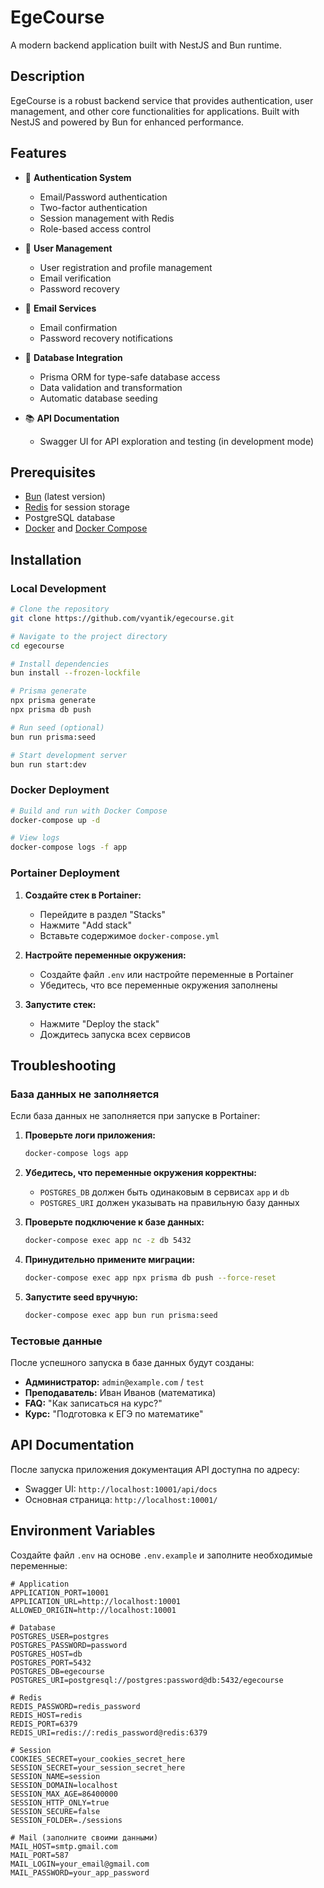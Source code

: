 # EgeCourse

A modern backend application built with NestJS and Bun runtime.

## Description

EgeCourse is a robust backend service that provides authentication, user management, and other core functionalities for applications. Built with NestJS and powered by Bun for enhanced performance.

## Features

- 🔐 **Authentication System**

    - Email/Password authentication
    - Two-factor authentication
    - Session management with Redis
    - Role-based access control

- 👤 **User Management**

    - User registration and profile management
    - Email verification
    - Password recovery

- 📧 **Email Services**

    - Email confirmation
    - Password recovery notifications

- 🔄 **Database Integration**

    - Prisma ORM for type-safe database access
    - Data validation and transformation
    - Automatic database seeding

- 📚 **API Documentation**
    - Swagger UI for API exploration and testing (in development mode)

## Prerequisites

- [Bun](https://bun.sh/) (latest version)
- [Redis](https://redis.io/) for session storage
- PostgreSQL database
- [Docker](https://docker.com/) and [Docker Compose](https://docs.docker.com/compose/)

## Installation

### Local Development

```bash
# Clone the repository
git clone https://github.com/vyantik/egecourse.git

# Navigate to the project directory
cd egecourse

# Install dependencies
bun install --frozen-lockfile

# Prisma generate
npx prisma generate
npx prisma db push

# Run seed (optional)
bun run prisma:seed

# Start development server
bun run start:dev
```

### Docker Deployment

```bash
# Build and run with Docker Compose
docker-compose up -d

# View logs
docker-compose logs -f app
```

### Portainer Deployment

1. **Создайте стек в Portainer:**

    - Перейдите в раздел "Stacks"
    - Нажмите "Add stack"
    - Вставьте содержимое `docker-compose.yml`

2. **Настройте переменные окружения:**

    - Создайте файл `.env` или настройте переменные в Portainer
    - Убедитесь, что все переменные окружения заполнены

3. **Запустите стек:**
    - Нажмите "Deploy the stack"
    - Дождитесь запуска всех сервисов

## Troubleshooting

### База данных не заполняется

Если база данных не заполняется при запуске в Portainer:

1. **Проверьте логи приложения:**

    ```bash
    docker-compose logs app
    ```

2. **Убедитесь, что переменные окружения корректны:**

    - `POSTGRES_DB` должен быть одинаковым в сервисах `app` и `db`
    - `POSTGRES_URI` должен указывать на правильную базу данных

3. **Проверьте подключение к базе данных:**

    ```bash
    docker-compose exec app nc -z db 5432
    ```

4. **Принудительно примените миграции:**

    ```bash
    docker-compose exec app npx prisma db push --force-reset
    ```

5. **Запустите seed вручную:**
    ```bash
    docker-compose exec app bun run prisma:seed
    ```

### Тестовые данные

После успешного запуска в базе данных будут созданы:

- **Администратор:** `admin@example.com` / `test`
- **Преподаватель:** Иван Иванов (математика)
- **FAQ:** "Как записаться на курс?"
- **Курс:** "Подготовка к ЕГЭ по математике"

## API Documentation

После запуска приложения документация API доступна по адресу:

- Swagger UI: `http://localhost:10001/api/docs`
- Основная страница: `http://localhost:10001/`

## Environment Variables

Создайте файл `.env` на основе `.env.example` и заполните необходимые переменные:

```env
# Application
APPLICATION_PORT=10001
APPLICATION_URL=http://localhost:10001
ALLOWED_ORIGIN=http://localhost:10001

# Database
POSTGRES_USER=postgres
POSTGRES_PASSWORD=password
POSTGRES_HOST=db
POSTGRES_PORT=5432
POSTGRES_DB=egecourse
POSTGRES_URI=postgresql://postgres:password@db:5432/egecourse

# Redis
REDIS_PASSWORD=redis_password
REDIS_HOST=redis
REDIS_PORT=6379
REDIS_URI=redis://:redis_password@redis:6379

# Session
COOKIES_SECRET=your_cookies_secret_here
SESSION_SECRET=your_session_secret_here
SESSION_NAME=session
SESSION_DOMAIN=localhost
SESSION_MAX_AGE=86400000
SESSION_HTTP_ONLY=true
SESSION_SECURE=false
SESSION_FOLDER=./sessions

# Mail (заполните своими данными)
MAIL_HOST=smtp.gmail.com
MAIL_PORT=587
MAIL_LOGIN=your_email@gmail.com
MAIL_PASSWORD=your_app_password
```
